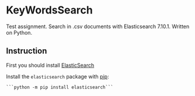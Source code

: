# KeyWordsSearch
Test assignment. Search in .csv documents with Elasticsearch 7.10.1. Written on Python.

## Instruction

First you should install [ElasticSearch](https://www.elastic.co/guide/en/elasticsearch/reference/7.10/getting-started-install.html)

Install the ``elasticsearch`` package with [pip](https://pypi.org/project/elasticsearch):

    ```python -m pip install elasticsearch```